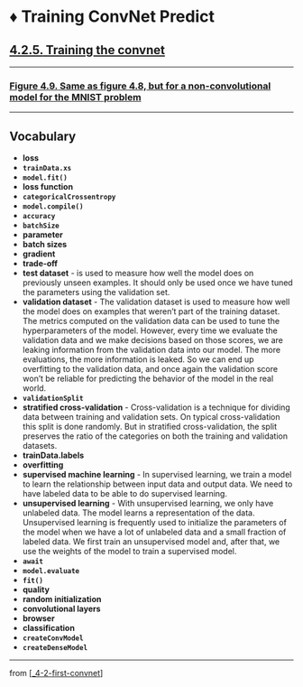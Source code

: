 # ♦️ Training ConvNet Predict

## [**4.2.5.** Training the convnet](https://livebook.manning.com/book/deep-learning-with-javascript/chapter-4/73)

---

### [**Figure 4.9.** Same as figure 4.8, but for a non-convolutional model for the MNIST problem](https://livebook.manning.com/book/deep-learning-with-javascript/chapter-4/ch04fig09)

---

## **Vocabulary**

- **loss**
- **`trainData.xs`**
- **`model.fit()`**
- **loss function**
- **`categoricalCrossentropy`**
- **`model.compile()`**
- **`accuracy`**
- **`batchSize`**
- **parameter**
- **batch sizes**
- **gradient**
- **trade-off**
- **test dataset** - is used to measure how well the model does on previously unseen examples. It should only be used once we have tuned the parameters using the validation set.
- **validation dataset** - The validation dataset is used to measure how well the model does on examples that weren’t part of the training dataset. The metrics computed on the validation data can be used to tune the hyperparameters of the model. However, every time we evaluate the validation data and we make decisions based on those scores, we are leaking information from the validation data into our model. The more evaluations, the more information is leaked. So we can end up overfitting to the validation data, and once again the validation score won’t be reliable for predicting the behavior of the model in the real world.
- **`validationSplit`**
- **stratified cross-validation** - Cross-validation is a technique for dividing data between training and validation sets. On typical cross-validation this split is done randomly. But in stratified cross-validation, the split preserves the ratio of the categories on both the training and validation datasets.
- **trainData.labels**
- **overfitting**
- **supervised machine learning** - In supervised learning, we train a model to learn the relationship between input data and output data. We need to have labeled data to be able to do supervised learning.
- **unsupervised learning** - With unsupervised learning, we only have unlabeled data. The model learns a representation of the data. Unsupervised learning is frequently used to initialize the parameters of the model when we have a lot of unlabeled data and a small fraction of labeled data. We first train an unsupervised model and, after that, we use the weights of the model to train a supervised model.
- **`await`**
- **`model.evaluate`**
- **`fit()`**
- **quality**
- **random initialization**
- **convolutional layers**
- **browser**
- **classification**
- **`createConvModel`**
- **`createDenseModel`**

---

from [[_4-2-first-convnet]]

[//begin]: # "Autogenerated link references for markdown compatibility"
[_4-2-first-convnet]: _4-2-first-convnet.md "♦️ First ConvNet"
[//end]: # "Autogenerated link references"

